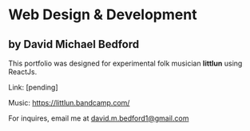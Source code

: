 # Web Design & Development
## by David Michael Bedford
This portfolio was designed for experimental folk musician __littlun__ using ReactJs.

Link: [pending]

Music: https://littlun.bandcamp.com/

For inquires, email me at david.m.bedford1@gmail.com
